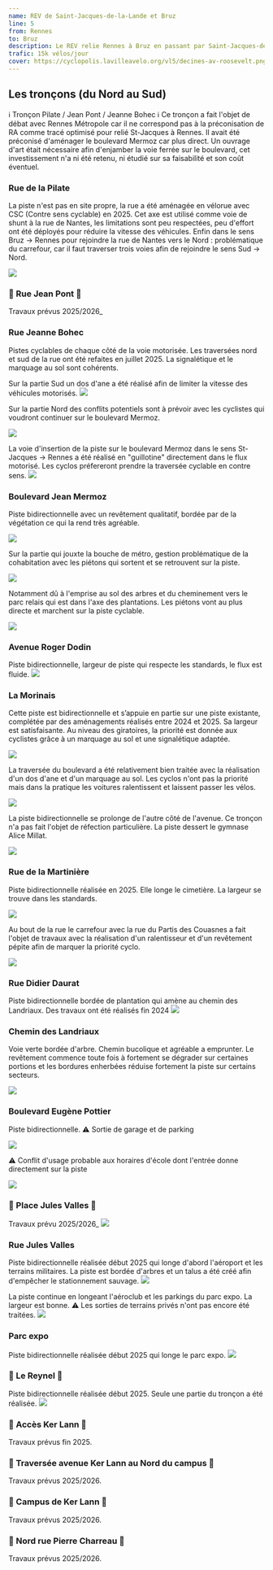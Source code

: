 ```yaml
---
name: REV de Saint-Jacques-de-la-Lande et Bruz
line: 5
from: Rennes
to: Bruz
description: Le REV relie Rennes à Bruz en passant par Saint-Jacques-de-la-Lande
trafic: 15k vélos/jour
cover: https://cyclopolis.lavilleavelo.org/vl5/decines-av-roosevelt.png
---
```


## Les tronçons (du Nord au Sud)

ℹ️️ Tronçon Pilate / Jean Pont / Jeanne Bohec ℹ️️
Ce tronçon a fait l'objet de débat avec Rennes Métropole car il ne correspond pas à la préconisation de RA comme tracé optimisé pour relié St-Jacques à Rennes. Il avait été préconisé d'aménager le boulevard Mermoz car plus direct. Un ouvrage d'art était nécessaire afin d'enjamber la voie ferrée sur le boulevard, cet investissement n'a ni été retenu, ni étudié sur sa faisabilité et son coût éventuel.

### Rue de la Pilate

La piste n'est pas en site propre, la rue a été aménagée en vélorue avec CSC (Contre sens cyclable) en 2025. Cet axe est utilisé comme voie de shunt à la rue de Nantes, les limitations sont peu respectées, peu d'effort ont été déployés pour réduire la vitesse des véhicules. Enfin dans le sens Bruz -> Rennes pour rejoindre la rue de Nantes vers le Nord : problématique du carrefour, car il faut traverser trois voies afin de rejoindre le sens Sud -> Nord.

![](/images/ligne-5/REV-Rennes-ligne-5-1-pilate.jpg)

### 🚧 Rue Jean Pont 🚧

Travaux prévus 2025/2026_

### Rue Jeanne Bohec

Pistes cyclables de chaque côté de la voie motorisée. Les traversées nord et sud de la rue ont été refaites en juillet 2025. La signalétique et le marquage au sol sont cohérents.

Sur la partie Sud un dos d'ane a été réalisé afin de limiter la vitesse des véhicules motorisés.
![](/images/ligne-5/REV-Rennes-ligne-5-3-jeanne-bohec-1.jpg)

Sur la partie Nord des conflits potentiels sont à prévoir avec les cyclistes qui voudront continuer sur le boulevard Mermoz.

![](/images/ligne-5/REV-Rennes-ligne-5-3-jeanne-bohec-2.jpg)

La voie d'insertion de la piste sur le boulevard Mermoz dans le sens St-Jacques -> Rennes a été réalisé en "guillotine" directement dans le flux motorisé. Les cyclos préfereront prendre la traversée cyclable en contre sens.
![](/images/ligne-5/REV-Rennes-ligne-5-3-jeanne-bohec-3.jpg)

### Boulevard Jean Mermoz

Piste bidirectionnelle avec un revêtement qualitatif, bordée par de la végétation ce qui la rend très agréable.

![](/images/ligne-5/REV-Rennes-ligne-5-4-mermoz-1.jpg)

Sur la partie qui jouxte la bouche de métro, gestion problématique de la cohabitation avec les piétons qui sortent et se retrouvent sur la piste.

![](/images/ligne-5/REV-Rennes-ligne-5-4-mermoz-2.jpg)

Notamment dû à l'emprise au sol des arbres et du cheminement vers le parc relais qui est dans l'axe des plantations. Les piétons vont au plus directe et marchent sur la piste cyclable.

![](/images/ligne-5/REV-Rennes-ligne-5-4-mermoz-3.jpg)

### Avenue Roger Dodin

Piste bidirectionnelle, largeur de piste qui respecte les standards, le flux est fluide.
![](/images/ligne-5/REV-Rennes-ligne-5-5-dodin.jpg)

### La Morinais

Cette piste est bidirectionnelle et s’appuie en partie sur une piste existante, complétée par des aménagements réalisés entre 2024 et 2025. Sa largeur est satisfaisante. Au niveau des giratoires, la priorité est donnée aux cyclistes grâce à un marquage au sol et une signalétique adaptée.

![](/images/ligne-5/REV-Rennes-ligne-5-6-morinais-1.jpg)

La traversée du boulevard a été relativement bien traitée avec la réalisation d'un dos d'ane et d'un marquage au sol. Les cyclos n'ont pas la priorité mais dans la pratique les voitures ralentissent et laissent passer les vélos.

![](/images/ligne-5/REV-Rennes-ligne-5-6-morinais-2.jpg)

La piste bidirectionnelle se prolonge de l'autre côté de l'avenue. Ce tronçon n'a pas fait l'objet de réfection particulière. La piste dessert le gymnase Alice Millat.

![](/images/ligne-5/REV-Rennes-ligne-5-6-morinais-3.jpg)

### Rue de la Martinière

Piste bidirectionnelle réalisée en 2025. Elle longe le cimetière. La largeur se trouve dans les standards.

![](/images/ligne-5/REV-Rennes-ligne-5-7-martiniere-1.jpg)

Au bout de la rue le carrefour avec la rue du Partis des Couasnes a fait l'objet de travaux avec la réalisation d'un ralentisseur et d'un revêtement pépite afin de marquer la priorité cyclo.

![](/images/ligne-5/REV-Rennes-ligne-5-7-martiniere-2.jpg)

### Rue Didier Daurat

Piste bidirectionnelle bordée de plantation qui amène au chemin des Landriaux. Des travaux ont été réalisés fin 2024
![](/images/ligne-5/REV-Rennes-ligne-5-8-daurat.jpg)

### Chemin des Landriaux

Voie verte bordée d'arbre. Chemin bucolique et agréable a emprunter. Le revêtement commence toute fois à fortement se dégrader sur certaines portions et les bordures enherbées réduise fortement la piste sur certains secteurs.

![](/images/ligne-5/REV-Rennes-ligne-5-9-landriaux.jpg)

### Boulevard Eugène Pottier

Piste bidirectionnelle. ⚠️ Sortie de garage et de parking

![](/images/ligne-5/REV-Rennes-ligne-5-10-pottier-1.jpg)

⚠️ Conflit d'usage probable aux horaires d'école dont l'entrée donne directement sur la piste

![](/images/ligne-5/REV-Rennes-ligne-5-10-pottier-2.jpg)

### 🚧 Place Jules Valles 🚧

Travaux prévu 2025/2026_
![](/images/ligne-5/REV-Rennes-ligne-5-11-place-valles.jpg)

### Rue Jules Valles

Piste bidirectionnelle réalisée début 2025 qui longe d'abord l'aéroport et les terrains militaires. La piste est bordée d'arbres et un talus a été créé afin d'empêcher le stationnement sauvage.
![](/images/ligne-5/REV-Rennes-ligne-5-12-valles-1.jpg)

La piste continue en longeant l'aéroclub et les parkings du parc expo. La largeur est bonne.
⚠️ Les sorties de terrains privés n'ont pas encore été traitées.
![](/images/ligne-5/REV-Rennes-ligne-5-12-valles-2.jpg)

### Parc expo

Piste bidirectionnelle réalisée début 2025 qui longe le parc expo.
![](/images/ligne-5/REV-Rennes-ligne-5-13-parc-expo.jpg)

### 🚧 Le Reynel 🚧

Piste bidirectionnelle réalisée début 2025. Seule une partie du tronçon a été réalisée.
![](/images/ligne-5/REV-Rennes-ligne-5-14-reynel.jpg)

### 🚧 Accès Ker Lann 🚧

Travaux prévus fin 2025.

### 🚧 Traversée avenue Ker Lann au Nord du campus 🚧

Travaux prévus 2025/2026.

### 🚧 Campus de Ker Lann 🚧

Travaux prévus 2025/2026.

### 🚧 Nord rue Pierre Charreau 🚧

Travaux prévus 2025/2026.
